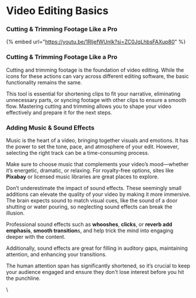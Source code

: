# Video Editing Basics

### Cutting & Trimming Footage Like a Pro

{% embed url="https://youtu.be/1RljefWUnIk?si=ZC0JqLhbsFAXup80" %}

### Cutting & Trimming Footage Like a Pro

Cutting and trimming footage is the foundation of video editing. While the icons for these actions can vary across different editing software, the basic functionality remains the same.&#x20;

This tool is essential for shortening clips to fit your narrative, eliminating unnecessary parts, or syncing footage with other clips to ensure a smooth flow. Mastering cutting and trimming allows you to shape your video effectively and prepare it for the next steps.

### Adding Music & Sound Effects

Music is the heart of a video, bringing together visuals and emotions. It has the power to set the tone, pace, and atmosphere of your edit. However, selecting the right track can be a time-consuming process.&#x20;

Make sure to choose music that complements your video’s mood—whether it’s energetic, dramatic, or relaxing. For royalty-free options, sites like **Pixabay** or licensed music libraries are great places to explore.

Don’t underestimate the impact of sound effects. These seemingly small additions can elevate the quality of your video by making it more immersive. The brain expects sound to match visual cues, like the sound of a door shutting or water pouring, so neglecting sound effects can break the illusion.&#x20;

Professional sound effects such as **whooshes**, **clicks**, or **reverb add emphasis**, **smooth transition**s, and help trick the mind into engaging deeper with the content.&#x20;

Additionally, sound effects are great for filling in auditory gaps, maintaining attention, and enhancing your transitions.&#x20;

The human attention span has significantly shortened, so it’s crucial to keep your audience engaged and ensure they don't lose interest before you hit the punchline.

\
